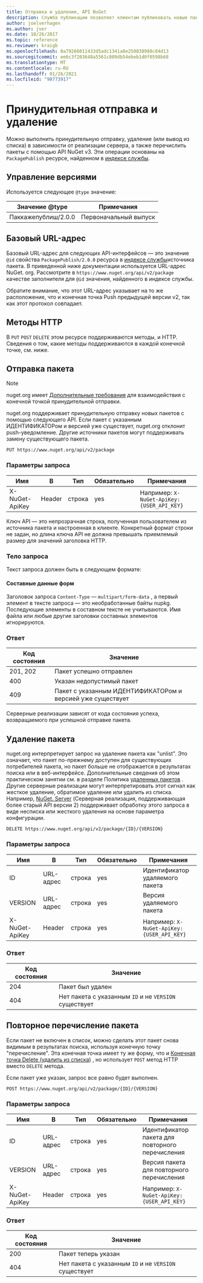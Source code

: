 ```yaml
---
title: Отправка и удаление, API NuGet
description: Служба публикации позволяет клиентам публиковать новые пакеты и удалять существующие.
author: joelverhagen
ms.author: jver
ms.date: 10/26/2017
ms.topic: reference
ms.reviewer: kraigb
ms.openlocfilehash: 0a79266011433d5adc1341a8e250838988c84d13
ms.sourcegitcommit: ee6c3f203648a5561c809db54ebeb1d0f0598b68
ms.translationtype: MT
ms.contentlocale: ru-RU
ms.lasthandoff: 01/26/2021
ms.locfileid: "98773917"
---
```

# <a name="push-and-delete"></a>Принудительная отправка и удаление

Можно выполнить принудительную отправку, удаление (или вывод из списка) в зависимости от реализации сервера, а также перечислить пакеты с помощью API NuGet v3. Эти операции основаны на `PackagePublish` ресурсе, найденном в [индексе службы](service-index.md).

## <a name="versioning"></a>Управление версиями

Используется следующее `@type` значение:

Значение @type          | Примечания
-------------------- | -----
Паккажепублиш/2.0.0 | Первоначальный выпуск

## <a name="base-url"></a>Базовый URL-адрес

Базовый URL-адрес для следующих API-интерфейсов — это значение `@id` свойства `PackagePublish/2.0.0` ресурса в [индексе службы](service-index.md)источника пакета. В приведенной ниже документации используется URL-адрес NuGet. org. Рассмотрите в `https://www.nuget.org/api/v2/package` качестве заполнителя для `@id` значения, найденного в индексе службы.

Обратите внимание, что этот URL-адрес указывает на то же расположение, что и конечная точка Push предыдущей версии v2, так как этот протокол совпадает.

## <a name="http-methods"></a>Методы HTTP

В `PUT` `POST` `DELETE` этом ресурсе поддерживаются методы, и HTTP. Сведения о том, какие методы поддерживаются в каждой конечной точке, см. ниже.

## <a name="push-a-package"></a>Отправка пакета

> [!Note]
> nuget.org имеет [Дополнительные требования](NuGet-Protocols.md) для взаимодействия с конечной точкой принудительной отправки.

nuget.org поддерживает принудительную отправку новых пакетов с помощью следующего API. Если пакет с указанным ИДЕНТИФИКАТОРом и версией уже существует, nuget.org отклонит push-уведомление. Другие источники пакетов могут поддерживать замену существующего пакета.

```
PUT https://www.nuget.org/api/v2/package
```

### <a name="request-parameters"></a>Параметры запроса

Имя           | В     | Тип   | Обязательно | Примечания
-------------- | ------ | ------ | -------- | -----
X-NuGet-ApiKey | Header | строка | yes      | Например: `X-NuGet-ApiKey: {USER_API_KEY}`

Ключ API — это непрозрачная строка, полученная пользователем из источника пакета и настроенная в клиенте. Конкретный формат строки не задан, но длина ключа API не должна превышать приемлемый размер для значений заголовка HTTP.

### <a name="request-body"></a>Тело запроса

Текст запроса должен быть в следующем формате:

#### <a name="multipart-form-data"></a>Составные данные форм

Заголовок запроса `Content-Type` — `multipart/form-data` , а первый элемент в тексте запроса — это необработанные байты nupkg. Последующие элементы в составном тексте не учитываются. Имя файла или любые другие заголовки составных элементов игнорируются.

### <a name="response"></a>Ответ

Код состояния | Значение
----------- | -------
201, 202    | Пакет успешно отправлен
400         | Указан недопустимый пакет
409         | Пакет с указанным ИДЕНТИФИКАТОРом и версией уже существует

Серверные реализации зависят от кода состояния успеха, возвращаемого при успешной отправке пакета.

## <a name="delete-a-package"></a>Удаление пакета

nuget.org интерпретирует запрос на удаление пакета как "unlist". Это означает, что пакет по-прежнему доступен для существующих потребителей пакета, но пакет больше не отображается в результатах поиска или в веб-интерфейсе. Дополнительные сведения об этом практическом занятии см. в разделе Политика [удаленных пакетов](../nuget-org/policies/deleting-packages.md) . Другие серверные реализации могут интерпретировать этот сигнал как жесткое удаление, обратимое удаление или удалить из списка. Например, [NuGet. Server](https://www.nuget.org/packages/NuGet.Server) (Серверная реализация, поддерживающая более старый API версии 2) поддерживает обработку этого запроса в виде несписка или жесткого удаления на основе параметра конфигурации.

```
DELETE https://www.nuget.org/api/v2/package/{ID}/{VERSION}
```

### <a name="request-parameters"></a>Параметры запроса

Имя           | В     | Тип   | Обязательно | Примечания
-------------- | ------ | ------ | -------- | -----
ID             | URL-адрес    | строка | yes      | Идентификатор удаляемого пакета
VERSION        | URL-адрес    | строка | yes      | Версия удаляемого пакета
X-NuGet-ApiKey | Header | строка | yes      | Например: `X-NuGet-ApiKey: {USER_API_KEY}`

### <a name="response"></a>Ответ

Код состояния | Значение
----------- | -------
204         | Пакет был удален
404         | Нет пакета с указанным `ID` и не `VERSION` существует

## <a name="relist-a-package"></a>Повторное перечисление пакета

Если пакет не включен в список, можно сделать этот пакет снова видимым в результатах поиска, используя конечную точку "перечисление". Эта конечная точка имеет ту же форму, что и [Конечная точка Delete (удалить из списка)](#delete-a-package) , но использует `POST` метод HTTP вместо `DELETE` метода.

Если пакет уже указан, запрос все равно будет выполнен.

```
POST https://www.nuget.org/api/v2/package/{ID}/{VERSION}
```

### <a name="request-parameters"></a>Параметры запроса

Имя           | В     | Тип   | Обязательно | Примечания
-------------- | ------ | ------ | -------- | -----
ID             | URL-адрес    | строка | yes      | Идентификатор пакета для повторного перечисления
VERSION        | URL-адрес    | строка | yes      | Версия пакета для повторного перечисления
X-NuGet-ApiKey | Header | строка | yes      | Например: `X-NuGet-ApiKey: {USER_API_KEY}`

### <a name="response"></a>Ответ

Код состояния | Значение
----------- | -------
200         | Пакет теперь указан
404         | Нет пакета с указанным `ID` и не `VERSION` существует
